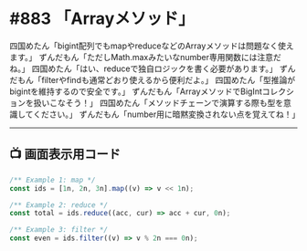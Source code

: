 # #883 「Arrayメソッド」

四国めたん「bigint配列でもmapやreduceなどのArrayメソッドは問題なく使えます。」
ずんだもん「ただしMath.maxみたいなnumber専用関数には注意だね。」
四国めたん「はい、reduceで独自ロジックを書く必要があります。」
ずんだもん「filterやfindも通常どおり使えるから便利だよ。」
四国めたん「型推論がbigintを維持するので安全です。」
ずんだもん「ArrayメソッドでBigIntコレクションを扱いこなそう！」
四国めたん「メソッドチェーンで演算する際も型を意識してください。」
ずんだもん「number用に暗黙変換されない点を覚えてね！」

---

## 📺 画面表示用コード

```typescript
/** Example 1: map */
const ids = [1n, 2n, 3n].map((v) => v << 1n);

/** Example 2: reduce */
const total = ids.reduce((acc, cur) => acc + cur, 0n);

/** Example 3: filter */
const even = ids.filter((v) => v % 2n === 0n);
```
